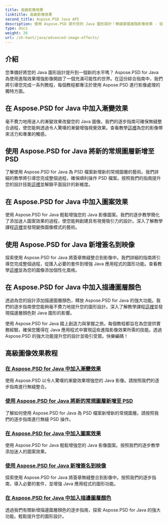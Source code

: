 ```yaml
---
title: 高級影像效果
linktitle: 高級影像效果
second_title: Aspose.PSD Java API
description: 使用 Aspose.PSD 提升您的 Java 圖形設計！無縫掌握進階影像效果 - 從漸層和圖案到簽名和筆畫。
type: docs
weight: 26
url: /zh-hant/java/advanced-image-effects/
---
```

## 介紹
您準備好將您的 Java 圖形設計提升到一個新的水平嗎？ Aspose.PSD for Java 為使用進階效果增強影像開啟了一個充滿可能性的世界。在這份綜合指南中，我們將引導您完成一系列教程，每個教程都專注於使用 Aspose.PSD 進行影像處理的獨特方面。

## 在 Aspose.PSD for Java 中加入漸變效果

毫不費力地用迷人的漸變效果改變您的 Java 圖像。我們的逐步指南可確保無縫整合過程，使您能夠透過令人驚嘆的漸變增強視覺效果。查看教學[這裡](./add-gradient-effects/)為您的影像帶來活力和專業的觸感。

## 使用 Aspose.PSD for Java 將新的常規圖層新增至 PSD

了解使用 Aspose.PSD for Java 為 PSD 檔案新增新的常規圖層的藝術。我們詳細的教學將引導您完成整個過程，確保順利操作 PSD 檔案。按照我們的指南提升您的設計技能[這裡](./add-new-regular-layer/)並解鎖平面設計的新維度。

## 在 Aspose.PSD for Java 中加入圖案效果

使用 Aspose.PSD for Java 輕鬆增強您的 Java 影像圖案。我們的逐步教學簡化了添加迷人圖案效果的過程，使您能夠創建具有視覺吸引力的設計。深入了解教學課程[這裡](./add-pattern-effects/)並發現變換圖像模式的藝術。

## 使用 Aspose.PSD for Java 新增簽名到映像

探索使用 Aspose.PSD for Java 將簽章無縫整合到影像中。我們詳細的指南將引導您完成整個過程，從匯入必要的套件到增強 Java 應用程式的圖形功能。查看教學[這裡](./add-signature-to-image/)並為您的圖像添加個性化風格。

## 在 Aspose.PSD for Java 中加入描邊圖層顏色

透過為您的設計添加描邊圖層顏色，釋放 Aspose.PSD for Java 的強大功能。我們的逐步指南使您能夠毫不費力地提升您的圖形設計。深入了解教學課程[這裡](./add-stroke-layer-color/)並發現描邊層顏色對 Java 圖形的影響。

使用 Aspose.PSD for Java 踏上創造力與掌握之旅。每個教程都旨在為您提供實務經驗，確保您獲得在 Java 應用程式中實現這些進階影像效果所需的技能。透過 Aspose.PSD 的強大功能提升您的設計並吸引受眾。快樂編碼！
## 高級圖像效果教程
### [在 Aspose.PSD for Java 中加入漸變效果](./add-gradient-effects/)
使用 Aspose.PSD 以令人驚嘆的漸變效果增強您的 Java 影像。請按照我們的逐步指南進行無縫整合。
### [使用 Aspose.PSD for Java 將新的常規圖層新增至 PSD](./add-new-regular-layer/)
了解如何使用 Aspose.PSD for Java 為 PSD 檔案新增新的常規圖層。請按照我們的逐步指南進行無縫 PSD 操作。
### [在 Aspose.PSD for Java 中加入圖案效果](./add-pattern-effects/)
使用 Aspose.PSD for Java 輕鬆增強您的 Java 影像圖案。按照我們的逐步教學添加迷人的圖案效果。
### [使用 Aspose.PSD for Java 新增簽名到映像](./add-signature-to-image/)
探索使用 Aspose.PSD for Java 將簽章無縫整合到影像中。按照我們的逐步指南，導入必要的套件，並增強 Java 應用程式的圖形功能。
### [在 Aspose.PSD for Java 中加入描邊圖層顏色](./add-stroke-layer-color/)
透過我們有關新增描邊圖層顏色的逐步指南，探索 Aspose.PSD for Java 的強大功能。輕鬆提升您的圖形設計。
